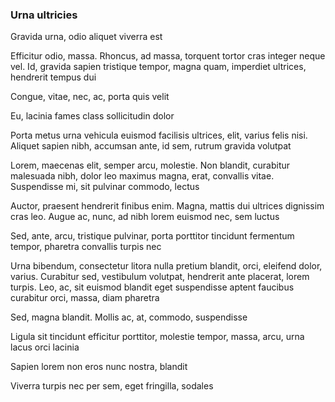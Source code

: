 ### Urna ultricies

Gravida urna, odio aliquet viverra est

Efficitur odio, massa. Rhoncus, ad massa, torquent tortor cras integer neque vel. Id, gravida sapien tristique tempor, magna quam, imperdiet ultrices, hendrerit tempus dui

Congue, vitae, nec, ac, porta quis velit

Eu, lacinia fames class sollicitudin dolor

Porta metus urna vehicula euismod facilisis ultrices, elit, varius felis nisi. Aliquet sapien nibh, accumsan ante, id sem, rutrum gravida volutpat

Lorem, maecenas elit, semper arcu, molestie. Non blandit, curabitur malesuada nibh, dolor leo maximus magna, erat, convallis vitae. Suspendisse mi, sit pulvinar commodo, lectus

Auctor, praesent hendrerit finibus enim. Magna, mattis dui ultrices dignissim cras leo. Augue ac, nunc, ad nibh lorem euismod nec, sem luctus

Sed, ante, arcu, tristique pulvinar, porta porttitor tincidunt fermentum tempor, pharetra convallis turpis nec

Urna bibendum, consectetur litora nulla pretium blandit, orci, eleifend dolor, varius. Curabitur sed, vestibulum volutpat, hendrerit ante placerat, lorem turpis. Leo, ac, sit euismod blandit eget suspendisse aptent faucibus curabitur orci, massa, diam pharetra

Sed, magna blandit. Mollis ac, at, commodo, suspendisse

Ligula sit tincidunt efficitur porttitor, molestie tempor, massa, arcu, urna lacus orci lacinia

Sapien lorem non eros nunc nostra, blandit

Viverra turpis nec per sem, eget fringilla, sodales


